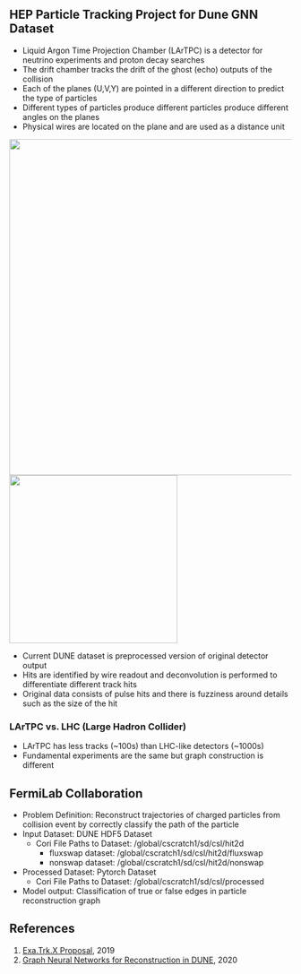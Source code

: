 ## HEP Particle Tracking Project for Dune GNN Dataset
* Liquid Argon Time Projection Chamber (LArTPC) is a detector for neutrino experiments and proton decay searches
* The drift chamber tracks the drift of the ghost (echo) outputs of the collision
* Each of the planes (U,V,Y) are pointed in a different direction to predict the type of particles
* Different types of particles produce different particles produce different angles on the planes
* Physical wires are located on the plane and are used as a distance unit

<p align="left">
  <img align="center" src="/lartpc.png" width="600" />
  <img align="center" src="/lartpc_planes.png" width="300" /> 
</p>

* Current DUNE dataset is preprocessed version of original detector output
* Hits are identified by wire readout and deconvolution is performed to differentiate different track hits
* Original data consists of pulse hits and there is fuzziness around details such as the size of the hit

### LArTPC vs. LHC (Large Hadron Collider)
* LArTPC has less tracks (~100s) than LHC-like detectors (~1000s)
* Fundamental experiments are the same but graph construction is different  

## FermiLab Collaboration
* Problem Definition: Reconstruct trajectories of charged particles from collision event by correctly classify the path of the particle
* Input Dataset: DUNE HDF5 Dataset
  + Cori File Paths to Dataset: /global/cscratch1/sd/csl/hit2d
    * fluxswap dataset: /global/cscratch1/sd/csl/hit2d/fluxswap
    * nonswap dataset: /global/cscratch1/sd/csl/hit2d/nonswap
* Processed Dataset: Pytorch Dataset
  + Cori File Paths to Dataset: /global/cscratch1/sd/csl/processed
* Model output: Classification of true or false edges in particle reconstruction graph


## References
1. [Exa.Trk.X Proposal](https://indico.physics.lbl.gov/event/898/contributions/3701/attachments/1929/2418/ExaTrkX_Proposal-243931.pdf), 2019
2. [Graph Neural Networks for Reconstruction in DUNE](https://indico.fnal.gov/event/46736/contributions/203490/attachments/138073/172668/2020-12-04_CLARIPHY_talk.pdf), 2020

